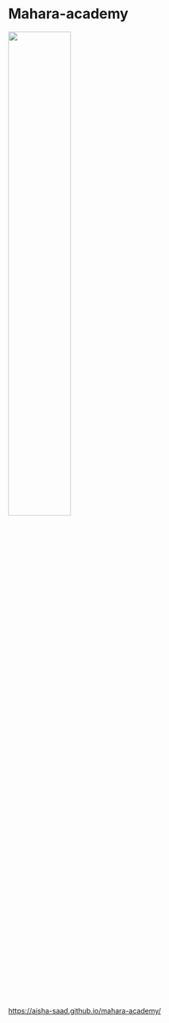 # Mahara-academy






<img src="https://github.com/Aisha-Saad/mahara-academy/assets/111194434/043991b5-be1a-401f-950b-1f3365065938" width="50%">



https://aisha-saad.github.io/mahara-academy/
